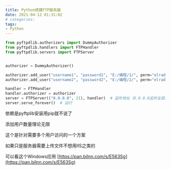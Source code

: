 ```yaml
---
title: Python搭建FTP服务器
date: 2021-04-12 01:31:02
# categories:
tags:
- Python
---
```


```python
from pyftpdlib.authorizers import DummyAuthorizer
from pyftpdlib.handlers import FTPHandler
from pyftpdlib.servers import FTPServer


authorizer = DummyAuthorizer()

authorizer.add_user("username1", "password1", "E:/编程/1/", perm="elradfmwMT")  # 用户名，密码，可访问的路径，拥有的权限（现在这样是全开）
authorizer.add_user("username2", "password2", "E:/编程/2/", perm="elradfmwMT")

handler = FTPHandler
handler.authorizer = authorizer
server = FTPServer(("0.0.0.0", 21), handler)  # 监听地址（0.0.0.0监听全部），端口（FTP默认21）
server.serve_forever()  # 运行

```
依赖是pyftplib安装用pip就不说了

添加用户数量理论无限

这个是针对需要多个用户访问的一个方案

如果只是服务器需要上传文件不想用IIS之类的

可以看这个Windows应用 [https://pan.bilnn.com/s/E563Sg](https://pan.bilnn.com/s/E563Sg)

